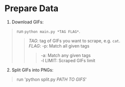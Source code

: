 # Prepare Data
1. Download GIFs:<br>
>run `python main.py *TAG FLAG*`. <br>
>>*TAG*: tag of GIFs you want to scrape, e.g. `cat`.<br>
>>*FLAG*: -p: Match all given tags<br>
>>>-a: Match any given tags<br>
>>>-l LIMIT: Scraped GIFs limit<br>
2. Split GIFs into PNGs:<br>
>run 'python split.py *PATH TO GIFS*'